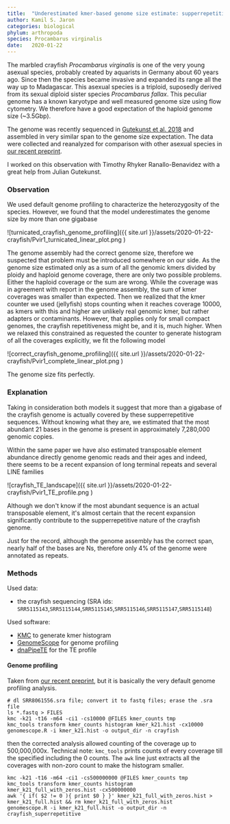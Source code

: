 ```yaml
---
title:  "Underestimated kmer-based genome size estimate: supperrepetitive sequences"
author: Kamil S. Jaron
categories: biological
phylum: arthropoda
species: Procambarus virginalis
date:   2020-01-22
---
```


The marbled crayfish _Procambarus virginalis_ is one of the very young asexual species, probably created by aquarists in Germany about 60 years ago. Since then the species became invasive and expanded its range all the way up to Madagascar. This asexual species is a triploid, suposedly derived from its sexual diploid sister species _Procambarus fallax_. This peculiar genome has a known karyotype and well measured genome size using flow cytometry. We therefore have a good expectation of the haploid genome size (~3.5Gbp).

The genome was recently sequenced in [Gutekunst et al. 2018](http://dx.doi.org/10.1038/s41559-018-0467-9) and assembled in very similar span to the genome size expectation. The data were collected and reanalyzed for comparison with other asexual species in [our recent preprint](https://www.biorxiv.org/content/10.1101/497495v2).

I worked on this observation with Timothy Rhyker Ranallo-Benavidez with a great help from Julian Gutekunst.

### Observation

We used default genome profiling to characterize the heterozygosity of the species. However, we found that the model underestimates the genome size by more than one gigabase

![turnicated_crayfish_genome_profiling]({{ site.url }}/assets/2020-01-22-crayfish/Pvir1_turnicated_linear_plot.png )

The genome assembly had the correct genome size, therefore we suspected that problem must be introduced somewhere on our side. As the genome size estimated only as a sum of all the genomic kmers divided by ploidy and haploid genome coverage, there are only two possible problems. Either the haploid coverage or the sum are wrong. While the coverage was in agreement with report in the genome assembly, the sum of kmer coverages was smaller than expected. Then we realized that the kmer counter we used (jellyfish) stops counting when it reaches coverage 10000, as kmers with this and higher are unlikely real genomic kmer, but rather adapters or contaminants. However, that applies only for small compact genomes, the crayfish repetitiveness might be, and it is, much higher. When we relaxed this constrained as requested the counter to generate histogram of all the coverages explicitly, we fit the following model

![correct_crayfish_genome_profiling]({{ site.url }}/assets/2020-01-22-crayfish/Pvir1_complete_linear_plot.png )

The genome size fits perfectly.

### Explanation

Taking in consideration both models it suggest that more than a gigabase of the crayfish genome is actually covered by these supperrepetitive sequences. Without knowing what they are, we estimated that the most abundant 21 bases in the genome is present in approximately 7,280,000 genomic copies.

Within the same paper we have also estimated transposable element abundance directly genome genomic reads and their ages and indeed, there seems to be a recent expansion of long terminal repeats and several LINE families

![crayfish_TE_landscape]({{ site.url }}/assets/2020-01-22-crayfish/Pvir1_TE_profile.png )

Although we don't know if the most abundant sequence is an actual transposable element, it's almost certain that the recent expansion significantly contribute to the supperrepetitive nature of the crayfish genome.

Just for the record, although the genome assembly has the correct span, nearly half of the bases are Ns, therefore only 4% of the genome were annotated as repeats.

### Methods

Used data:
 - the crayfish sequencing (SRA ids: `SRR5115143`,`SRR5115144`,`SRR5115145`,`SRR5115146`,`SRR5115147`,`SRR5115148`)

Used software:
 - [KMC](https://github.com/refresh-bio/KMC) to generate kmer histogram
 - [GenomeScope](https://github.com/tbenavi1/genomescope) for genome profiling
 - [dnaPipeTE](https://github.com/clemgoub/dnaPipeTE) for the TE profile

#### Genome profiling

Taken from [our recent preprint](https://www.biorxiv.org/content/10.1101/497495v2), but it is basically the very default genome profiling analysis.

```
# dl SRR8061556.sra file; convert it to fastq files; erase the .sra file
ls *.fastq > FILES
kmc -k21 -t16 -m64 -ci1 -cs10000 @FILES kmer_counts tmp
kmc_tools transform kmer_counts histogram kmer_k21.hist -cx10000
genomescope.R -i kmer_k21.hist -o output_dir -n crayfish
```

then the corrected analysis allowed counting of the coverage up to 500,000,000x. Technical note: `kmc_tools` prints counts of every coverage till the specified including the 0 counts. The `awk` line just extracts all the coverages with non-zoro count to make the histogram smaller.

```
kmc -k21 -t16 -m64 -ci1 -cs500000000 @FILES kmer_counts tmp
kmc_tools transform kmer_counts histogram kmer_k21_full_with_zeros.hist -cx500000000
awk '{ if( $2 != 0 ){ print $0 } }' kmer_k21_full_with_zeros.hist > kmer_k21_full.hist && rm kmer_k21_full_with_zeros.hist
genomescope.R -i kmer_k21_full.hist -o output_dir -n crayfish_superrepetitive
```